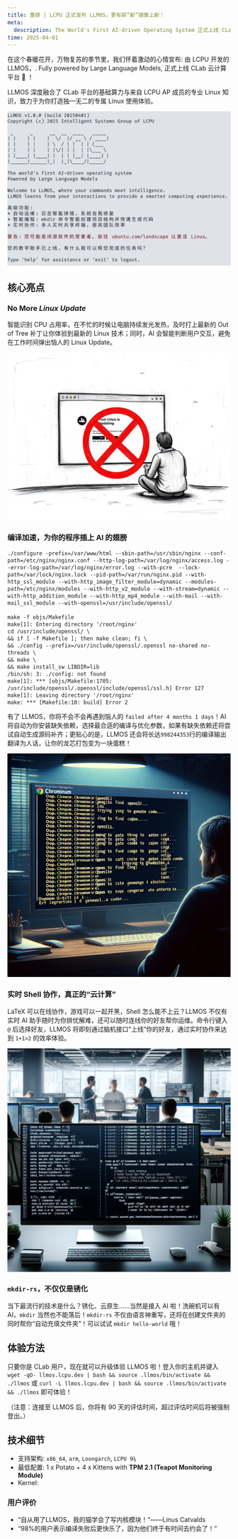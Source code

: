 ```yaml
---
title: 重磅 | LCPU 正式发布 LLMOS，更有崭“新”镜像上新！
meta:
  description: The World's First AI-driven Operating System 正式上线 CLab 云计算平台
time: 2025-04-01
---
```


在这个春暖花开，万物复苏的季节里，我们怀着激动的心情宣布: 由 LCPU 开发的 LLMOS，. Fully powered by Large Language Models, 正式上线 CLab 云计算平台 🐧 ！

LLMOS 深度融合了 CLab 平台的基础算力与来自 LCPU AP 成员的专业 Linux 知识，致力于为你打造独一无二的专属 Linux 使用体验。

![LLMOS Shell](./llmos.jpg)

## 核心亮点

### No More ***Linux Update***

智能识别 CPU 占用率，在不忙的时候让电脑持续发光发热，及时打上最新的 Out of Tree 补丁让你体验到最新的 Linux 技术；同时，AI 会智能判断用户交互，避免在工作时间弹出恼人的 Linux Update。

![No More Linux Update](./linux_update.jpg)

### 编译加速，为你的程序插上 AI 的翅膀

```
./configure -prefix=/var/www/html --sbin-path=/usr/sbin/nginx --conf-path=/etc/nginx/nginx.conf --http-log-path=/var/log/nginx/access.log --error-log-path=/var/log/nginx/error.log --with-pcre  --lock-path=/var/lock/nginx.lock --pid-path=/var/run/nginx.pid --with-http_ssl_module --with-http_image_filter_module=dynamic --modules-path=/etc/nginx/modules --with-http_v2_module --with-stream=dynamic --with-http_addition_module --with-http_mp4_module --with-mail --with-mail_ssl_module --with-openssl=/usr/include/openssl/

make -f objs/Makefile 
make[1]: Entering directory '/root/nginx' 
cd /usr/include/openssl/ \ 
&& if [ -f Makefile ]; then make clean; fi \ 
&& ./config --prefix=/usr/include/openssl/.openssl no-shared no-threads \ 
&& make \ 
&& make install_sw LIBDIR=lib 
/bin/sh: 3: ./config: not found 
make[1]: *** [objs/Makefile:1705: /usr/include/openssl/.openssl/include/openssl/ssl.h] Error 127 
make[1]: Leaving directory '/root/nginx' 
make: *** [Makefile:10: build] Error 2
```

有了 LLMOS，你将不会不会再遇到恼人的 `failed after 4 months 1 days`！AI 将自动为你安装缺失依赖，选择最合适的编译与优化参数，如果有缺失依赖还将尝试自动生成源码补齐；更贴心的是，LLMOS 还会将长达`998244353`行的编译输出翻译为人话，让你的龙芯打包变为一块蛋糕！

![Build with LCPU, Build with Confidence!](./ai_compile.webp)

### 实时 Shell 协作，真正的“云计算”

LaTeX 可以在线协作，游戏可以一起开黑，Shell 怎么能不上云？LLMOS 不仅有实时 AI 助手随时为你排忧解难，还可以随时连线你的好友帮你运维。命令行键入 `@` 后选择好友，LLMOS 将即刻通过脑机接口“上线”你的好友，通过实时协作来达到 `1+1>2` 的效率体验。

![](./interactive_terminal.webp)

### `mkdir-rs`，不仅仅是锈化

当下最流行的技术是什么？锈化、云原生……当然是接入 AI 啦！洗碗机可以有 AI，`mkdir` 当然也不能落后！`mkdir-rs` 不仅由语言神重写，还将在创建文件夹的同时帮你“自动充填文件夹”！可以试试 `mkdir hello-world` 哦！

## 体验方法

只要你是 CLab 用户，现在就可以升级体验 LLMOS 啦！登入你的主机并键入 `wget -qO- llmos.lcpu.dev | bash && source .llmos/bin/activate && ./llmos` 或 `curl -L llmos.lcpu.dev | bash && source .llmos/bin/activate && ./llmos` 即可体验！

（注意：连接至 LLMOS 后，你将有 90 天的评估时间，超过评估时间后将被强制登出。）

## 技术细节

- 支持架构: `x86_64`, `arm`, `Loongarch`, `LCPU 9¾`
- 最低配置: 1 x Potato + 4 x Kittens with **TPM 2.1 (Teapot Monitoring Module)**
- Kernel: 

### 用户评价

- “自从用了LLMOS，我的猫学会了写内核模块！”——Linus Catvalds
- “98%的用户表示编译失败后更快乐了，因为他们终于有时间去约会了！”